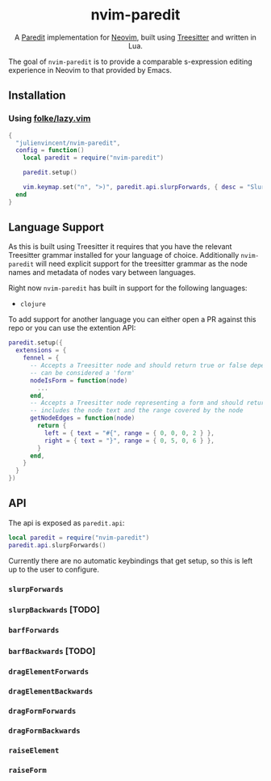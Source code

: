<div align="center">
  <h1>nvim-paredit</h1>
</div>

<div align="center">
  <p>
    A <a href="https://paredit.org/">Paredit</a> implementation for <a href="https://github.com/neovim/neovim/">Neovim</a>, built using <a href="https://github.com/tree-sitter/tree-sitter">Treesitter</a> and written in Lua.
  </p>
</div>

The goal of `nvim-paredit` is to provide a comparable s-expression editing experience in Neovim to that provided by Emacs.

## Installation

### Using [folke/lazy.vim](https://github.com/folke/lazy.nvim)

```lua
{
  "julienvincent/nvim-paredit",
  config = function()
    local paredit = require("nvim-paredit")

    paredit.setup()

    vim.keymap.set("n", ">)", paredit.api.slurpForwards, { desc = "Slurp forwards" })
  end
}
```

## Language Support

As this is built using Treesitter it requires that you have the relevant Treesitter grammar installed for your language of choice. Additionally `nvim-paredit` will need explicit support for the treesitter grammar as the node names and metadata of nodes vary between languages. 

Right now `nvim-paredit` has built in support for the following languages:

+ `clojure`

To add support for another language you can either open a PR against this repo or you can use the extention API:

```lua
paredit.setup({
  extensions = {
    fennel = {
      -- Accepts a Treesitter node and should return true or false depending on wether the given node
      -- can be considered a 'form'
      nodeIsForm = function(node)
        ...
      end,
      -- Accepts a Treesitter node representing a form and should return the 'edges' of the node. This
      -- includes the node text and the range covered by the node
      getNodeEdges = function(node)
        return {
          left = { text = "#{", range = { 0, 0, 0, 2 } },
          right = { text = "}", range = { 0, 5, 0, 6 } },
        }
      end,
    }
  }
})
```

## API

The api is exposed as `paredit.api`:

```lua
local paredit = require("nvim-paredit")
paredit.api.slurpForwards()
```

Currently there are no automatic keybindings that get setup, so this is left up to the user to configure.

### **`slurpForwards`**
### **`slurpBackwards`** [TODO]
### **`barfForwards`**
### **`barfBackwards`** [TODO]

### **`dragElementForwards`**
### **`dragElementBackwards`**

### **`dragFormForwards`**
### **`dragFormBackwards`**

### **`raiseElement`**
### **`raiseForm`**
